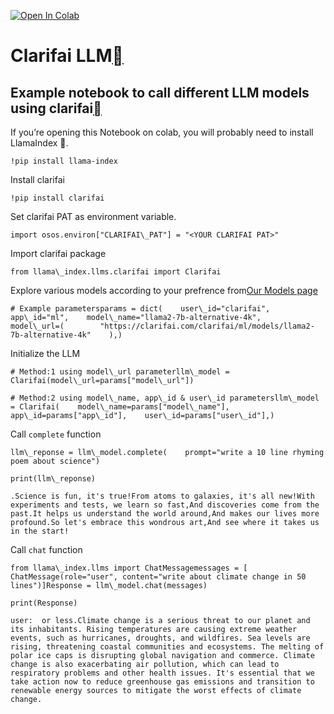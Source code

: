 [![Open In Colab](https://colab.research.google.com/assets/colab-badge.svg)](https://colab.research.google.com/github/run-llama/llama_index/blob/main/docs/examples/llm/clarifai.ipynb)

Clarifai LLM[](#clarifai-llm "Permalink to this heading")
==========================================================

Example notebook to call different LLM models using clarifai[](#example-notebook-to-call-different-llm-models-using-clarifai "Permalink to this heading")
----------------------------------------------------------------------------------------------------------------------------------------------------------

If you’re opening this Notebook on colab, you will probably need to install LlamaIndex 🦙.


```
!pip install llama-index
```
Install clarifai


```
!pip install clarifai
```
Set clarifai PAT as environment variable.


```
import osos.environ["CLARIFAI\_PAT"] = "<YOUR CLARIFAI PAT>"
```
Import clarifai package


```
from llama\_index.llms.clarifai import Clarifai
```
Explore various models according to your prefrence from[Our Models page](https://clarifai.com/explore/models?filterData=%5B%7B%22field%22%3A%22use_cases%22%2C%22value%22%3A%5B%22llm%22%5D%7D%5D&amp;page=2&amp;perPage=24)


```
# Example parametersparams = dict(    user\_id="clarifai",    app\_id="ml",    model\_name="llama2-7b-alternative-4k",    model\_url=(        "https://clarifai.com/clarifai/ml/models/llama2-7b-alternative-4k"    ),)
```
Initialize the LLM


```
# Method:1 using model\_url parameterllm\_model = Clarifai(model\_url=params["model\_url"])
```

```
# Method:2 using model\_name, app\_id & user\_id parametersllm\_model = Clarifai(    model\_name=params["model\_name"],    app\_id=params["app\_id"],    user\_id=params["user\_id"],)
```
Call `complete` function


```
llm\_reponse = llm\_model.complete(    prompt="write a 10 line rhyming poem about science")
```

```
print(llm\_reponse)
```

```
.Science is fun, it's true!From atoms to galaxies, it's all new!With experiments and tests, we learn so fast,And discoveries come from the past.It helps us understand the world around,And makes our lives more profound.So let's embrace this wondrous art,And see where it takes us in the start!
```
Call `chat` function


```
from llama\_index.llms import ChatMessagemessages = [    ChatMessage(role="user", content="write about climate change in 50 lines")]Response = llm\_model.chat(messages)
```

```
print(Response)
```

```
user:  or less.Climate change is a serious threat to our planet and its inhabitants. Rising temperatures are causing extreme weather events, such as hurricanes, droughts, and wildfires. Sea levels are rising, threatening coastal communities and ecosystems. The melting of polar ice caps is disrupting global navigation and commerce. Climate change is also exacerbating air pollution, which can lead to respiratory problems and other health issues. It's essential that we take action now to reduce greenhouse gas emissions and transition to renewable energy sources to mitigate the worst effects of climate change.
```
